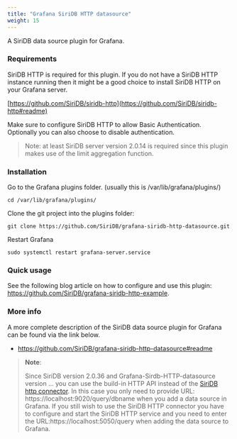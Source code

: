 ```yaml
---
title: "Grafana SiriDB HTTP datasource"
weight: 15
---
```


A SiriDB data source plugin for Grafana.

### Requirements
SiriDB HTTP is required for this plugin. If you do not have a SiriDB HTTP instance running then
it might be a good choice to install SiriDB HTTP on your Grafana server.

[https://github.com/SiriDB/siridb-http](https://github.com/SiriDB/siridb-http#readme)

Make sure to configure SiriDB HTTP to allow Basic Authentication. Optionally you can also choose
to disable authentication.

>Note: at least SiriDB server version 2.0.14 is required since this plugin makes use of the
>limit aggregation function.


### Installation

Go to the Grafana plugins folder. (usually this is /var/lib/grafana/plugins/)

```
cd /var/lib/grafana/plugins/
```

Clone the git project into the plugins folder:
```
git clone https://github.com/SiriDB/grafana-siridb-http-datasource.git
```

Restart Grafana
```
sudo systemctl restart grafana-server.service
```

### Quick usage
See the following blog article on how to configure and use this plugin: https://github.com/SiriDB/grafana-siridb-http-example.


### More info

A more complete description of the SiriDB data source plugin for Grafana can be found via the link below.

- https://github.com/SiriDB/grafana-siridb-http-datasource#readme

>**Note**:
>
>Since SiriDB version 2.0.36 and Grafana-Sirdb-HTTP-datasource version ... you can use the build-in HTTP API instead of the [SiriDB http connector](https://github.com/SiriDB/siridb-http).
>In this case you only need to provide URL: https://localhost:9020/query/dbname when you add a data source in Grafana.
>If you still wish to use the SiriDB HTTP connector you have to configure and start the SiriDB HTTP service and you need to enter the URL:https://localhost:5050/query when adding the data source to Grafana.
